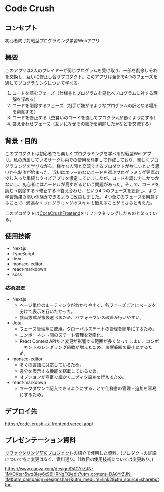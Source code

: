 # Code Crush
## コンセプト
初心者向け対戦型プログラミング学習Webアプリ

## 概要

このアプリは2人のプレイヤーが同じプログラムを受け取り、一部を削除しそれを交換し、互いに修正し合うプロダクト。このアプリは全部で4つのフェーズを通してプログラミングについて学べる。
1. コードを読むフェーズ（仕様書とプログラムを見比べプログラムに対する理解を深める）
2. コードを削除するフェーズ（相手が嫌がるようなプログラムの肝となる場所を削除する）
3. コードを修正する（虫食いのコードを直してプログラムが動くようにする）
4. 答え合わせフェーズ（互いになぜその箇所を削除したかなどを交流する）

## 背景・目的

このプロダクトは初心者でも楽しくプログラミングを学べる対戦型Webアプリ。私の所属しているサークル内での使用を想定して作成しており、楽しくプログラミングを学びながら、様々な人間と交流できるプロダクトが欲しいという思いから制作が始まった。当初はエラーのないコードを選ぶプログラミング要素の少し入った単純なクイズアプリを想定していましたが、コードを読む力しかつかないし、初心者にはハードルが高すぎるという問題があった。そこで、コードを読む→削除する→修正する→答え合わせ、という4つのフェーズを設計し、より学習効果の高い体験ができるように改良しました。
4つ全てのフェーズを用意することで、満遍なくプログラミングのスキルを鍛えることができると考えた。

このプロダクトは[CodeCrushFrontend](https://github.com/mizunoryuki/CodeCrushFrontend)をリファクタリングしたものとなっている。

## 使用技術
-  Next.js
-  TypeScript
-  Jotai
-  monaco-editor
-  react-markdown
-  scss

### 技術選定

- Next.js
  - ページ単位のルーティングがわかりやすく、各フェーズごとにページを分けて表示を行いたかった。
  - 描画方式が複数選べるため、パフォーマンス改善が行いやすい。
- Jotai
  - フェーズ管理等に使用。グローバルステートの管理を簡単にするため。
  - コンポーネント間のステート管理を効率化。
  - React Context APIだと変更が影響する範囲が多くなってしまい、コンポーネントのレンダリング回数が増えたため、影響範囲を最小にするため。
- monaco-editor
  - 多くの言語に対応しているため。
  - 差分を表示する機能を搭載しているため。
  - オプションが豊富で細かくエディタ設定を行えるため。
- react-markdown
  - マークダウンで記入できるようにすることで仕様書の管理・追加を容易にするため。

## デプロイ先
https://code-crush-ex-frontend.vercel.app/

## プレゼンテーション資料
[リファクタリング前のプロジェクト](https://github.com/mizunoryuki/CodeCrushFrontend)の紹介で使用した資料。(プロダクトの詳細について特に変更はなく、資料通り。11枚目の使用技術については変更あり。)

https://www.canva.com/design/DAGYrZJN-1M/OKtah5wq8Iey6c96HRNgFQ/edit?utm_content=DAGYrZJN-1M&utm_campaign=designshare&utm_medium=link2&utm_source=sharebutton
